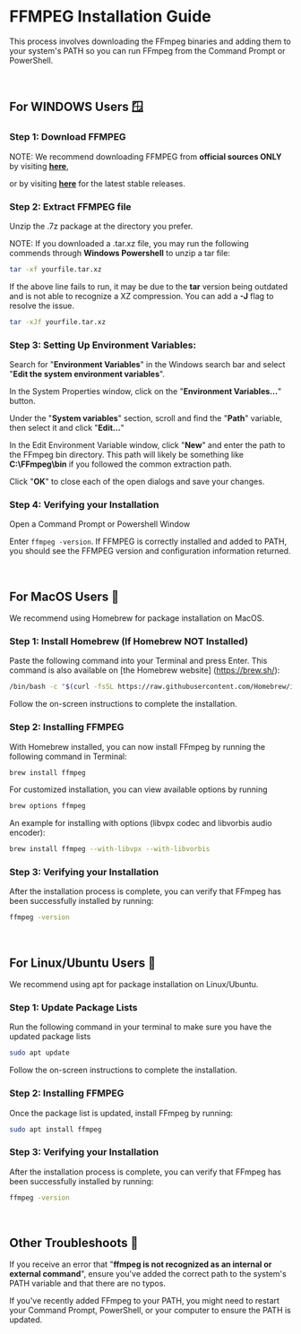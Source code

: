 # FFMPEG Installation Guide

This process involves downloading the FFmpeg binaries and adding them to your system's PATH so you can run FFmpeg from the Command Prompt or PowerShell.

<br>

## For WINDOWS Users 🪟

### Step 1: Download FFMPEG
NOTE: We recommend downloading FFMPEG from **official sources ONLY** by visiting [**here**](https://ffmpeg.org/download.html#build-windows), <br>

or by visiting [**here**](https://github.com/BtbN/FFmpeg-Builds/releases) for the latest stable releases. 

### Step 2: Extract FFMPEG file
Unzip the .7z package at the directory you prefer. <br>

NOTE: If you downloaded a .tar.xz file, you may run the following commends through **Windows Powershell** to unzip a tar file: <br>

```sh
tar -xf yourfile.tar.xz
```

If the above line fails to run, it may be due to the **tar** version being outdated and is not able to recognize a XZ compression. You can add a **-J** flag to resolve the issue. <br>

```sh
tar -xJf yourfile.tar.xz
```

### Step 3: Setting Up Environment Variables:
Search for "**Environment Variables**" in the Windows search bar and select "**Edit the system environment variables**". <br>

In the System Properties window, click on the "**Environment Variables...**" button. <br>

Under the "**System variables**" section, scroll and find the "**Path**" variable, then select it and click "**Edit...**"

In the Edit Environment Variable window, click "**New**" and enter the path to the FFmpeg bin directory. This path will likely be something like __C:\FFmpeg\bin__ if you followed the common extraction path.

Click "**OK**" to close each of the open dialogs and save your changes.


### Step 4: Verifying your Installation
Open a Command Prompt or Powershell Window <br>

Enter `ffmpeg -version`. If FFMPEG is correctly installed and added to PATH, you should see the FFMPEG version and configuration information returned. <br>

<br>

## For MacOS Users 🍎

We recommend using Homebrew for package installation on MacOS. <br>

### Step 1: Install Homebrew (If Homebrew **NOT** Installed)
Paste the following command into your Terminal and press Enter. This command is also available on [the Homebrew website] (https://brew.sh/): <br>

```sh
/bin/bash -c "$(curl -fsSL https://raw.githubusercontent.com/Homebrew/install/HEAD/install.sh)"
```

Follow the on-screen instructions to complete the installation.<br>

### Step 2: Installing FFMPEG
With Homebrew installed, you can now install FFmpeg by running the following command in Terminal: <br>

```sh
brew install ffmpeg
```

For customized installation, you can view available options by running

```sh
brew options ffmpeg
```

An example for installing with options (libvpx codec and libvorbis audio encoder):
```sh
brew install ffmpeg --with-libvpx --with-libvorbis
```

### Step 3: Verifying your Installation
After the installation process is complete, you can verify that FFmpeg has been successfully installed by running: <br>

```sh
ffmpeg -version
```

<br>

## For Linux/Ubuntu Users 🐧

We recommend using apt for package installation on Linux/Ubuntu. <br>

### Step 1: Update Package Lists
Run the following command in your terminal to make sure you have the updated package lists<br>

```sh
sudo apt update
```

Follow the on-screen instructions to complete the installation.<br>

### Step 2: Installing FFMPEG
Once the package list is updated, install FFmpeg by running:
```sh
sudo apt install ffmpeg
```

### Step 3: Verifying your Installation
After the installation process is complete, you can verify that FFmpeg has been successfully installed by running: <br>

```sh
ffmpeg -version
```

<br>

## Other Troubleshoots 🛟
If you receive an error that "**ffmpeg is not recognized as an internal or external command**", ensure you've added the correct path to the system's PATH variable and that there are no typos. <br>

If you've recently added FFmpeg to your PATH, you might need to restart your Command Prompt, PowerShell, or your computer to ensure the PATH is updated. <br>